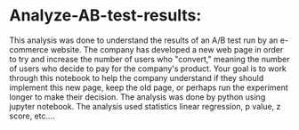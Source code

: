 # Analyze-AB-test-results:
This analysis was done to understand the results of an A/B test run by an e-commerce website. The company has developed a new web page in order to try and increase the number of users who "convert," meaning the number of users who decide to pay for the company's product. Your goal is to work through this notebook to help the company understand if they should implement this new page, keep the old page, or perhaps run the experiment longer to make their decision.
The analysis was done by python using jupyter notebook.
The analysis used statistics linear regression, p value, z score, etc....

